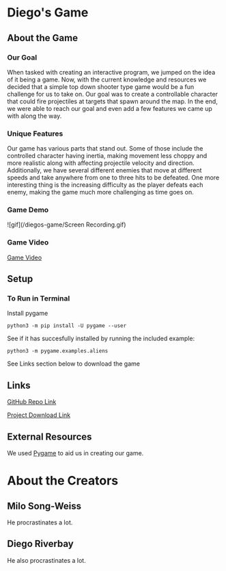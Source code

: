 # Diego's Game

## About the Game

### Our Goal

When tasked with creating an interactive program, we jumped on the idea of it being a game. Now, with the current knowledge and resources we decided that a simple top down shooter type game would be a fun challenge for us to take on. Our goal was to create a controllable character that could fire projectiles at targets that spawn around the map. In the end, we were able to reach our goal and even add a few features we came up with along the way.

### Unique Features

Our game has various parts that stand out. Some of those include the controlled character having inertia, making movement less choppy and more realistic along with affecting projectile velocity and direction. Additionally, we have several different enemies that move at different speeds and take anywhere from one to three hits to be defeated. One more interesting thing is the increasing difficulty as the player defeats each enemy, making the game much more challenging as time goes on.

### Game Demo

![gif](/diegos-game/Screen Recording.gif)

### Game Video

[Game Video](https://youtu.be/iR_xaR4zmPA)


## Setup

### To Run in Terminal

Install pygame

`python3 -m pip install -U pygame --user`

See if it has succesfully installed by running the included example:

`python3 -m pygame.examples.aliens`

See Links section below to download the game


## Links

[GitHub Repo Link](https://github.com/olincollege/diegos-game)

[Project Download Link](https://github.com/olincollege/diegos-game/archive/refs/heads/main.zip)

## External Resources

We used [Pygame](https://www.pygame.org/news) to aid us in creating our game.

# About the Creators

## Milo Song-Weiss

He procrastinates a lot.

## Diego Riverbay

He also procrastinates a lot.
